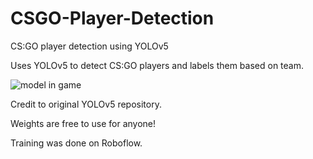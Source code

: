 # CSGO-Player-Detection
CS:GO player detection using YOLOv5

Uses YOLOv5 to detect CS:GO players and labels them based on team.

![model in game](https://github.com/nimapourjafar/CSGO-Player-Detection/blob/master/csgo.gif)

Credit to original YOLOv5 repository.

Weights are free to use for anyone!

Training was done on Roboflow.
